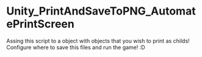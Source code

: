 # Unity_PrintAndSaveToPNG_AutomatePrintScreen
Assing this script to a object with objects that you wish to print as childs! Configure where to save this files and run the game! :D
